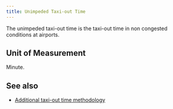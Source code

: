 ```yaml
---
title: Unimpeded Taxi-out Time
---
```


The unimpeded taxi-out time is the taxi-out time in non congested conditions at airports.


## Unit of Measurement

Minute.


## See also

* [Additional taxi-out time methodology](/methodology/unimpeded-taxi-out-time/)
